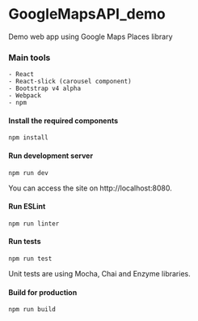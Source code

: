 # GoogleMapsAPI_demo
Demo web app using Google Maps Places library

### Main tools
    - React
    - React-slick (carousel component)
    - Bootstrap v4 alpha
    - Webpack
    - npm

#### Install the required components
`npm install`

#### Run development server
`npm run dev`

You can access the site on http://localhost:8080.

#### Run ESLint
`npm run linter`

#### Run tests
`npm run test`

Unit tests are using Mocha, Chai and Enzyme libraries.

#### Build for production
`npm run build`
